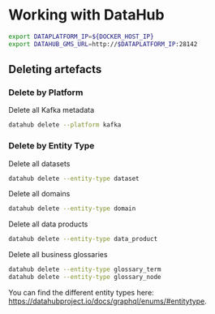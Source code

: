 # Working with DataHub

```bash
export DATAPLATFORM_IP=${DOCKER_HOST_IP}
export DATAHUB_GMS_URL=http://$DATAPLATFORM_IP:28142
```

## Deleting artefacts

### Delete by Platform

Delete all Kafka metadata

```bash
datahub delete --platform kafka
```

### Delete by Entity Type

Delete all datasets

```bash
datahub delete --entity-type dataset
```

Delete all domains

```bash
datahub delete --entity-type domain
```

Delete all data products

```bash
datahub delete --entity-type data_product
```

Delete all business glossaries

```bash
datahub delete --entity-type glossary_term
datahub delete --entity-type glossary_node
```

You can find the different entity types here: <https://datahubproject.io/docs/graphql/enums/#entitytype>.


